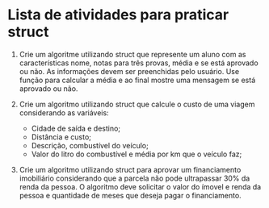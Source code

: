 # Lista de atividades para praticar struct

1. Crie um algoritme utilizando struct que represente um aluno com as características nome, notas para três provas, média e se está aprovado ou não. As informações devem ser preenchidas pelo usuário. Use função para calcular a média e ao final mostre uma mensagem se está aprovado ou não.

2. Crie um algoritmo utilizando struct que calcule o custo de uma viagem considerando as variáveis:
    - Cidade de saída e destino;
    - Distância e custo;
    - Descrição, combustível do veículo;
    - Valor do litro do combustível e média por km que o veículo faz;

3. Crie um algoritmo utilizando struct para aprovar um financiamento imobiliário considerando que a parcela não pode ultrapassar 30% da renda da pessoa. O algoritmo deve solicitar o valor do ímovel e renda da pessoa e quantidade de meses que deseja pagar o financiamento.
